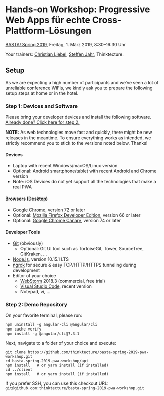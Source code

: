 # Hands-on Workshop: Progressive Web Apps für echte Cross-Plattform-Lösungen

[BASTA! Spring 2019](https://basta.net/html5-javascript/cross-plattform-workshop/), Freitag, 1. März 2019, 8:30–16:30 Uhr

Your trainers: [Christian Liebel](https://twitter.com/chris_liebel), [Steffen Jahr](https://twitter.com/steffenjahr), Thinktecture.

## Setup

As we are expecting a high number of participants and we’ve seen a lot of unreliable conference WiFis, we kindly ask you to prepare the following setup steps at home or in the hotel.

### Step 1: Devices and Software

Please bring your developer devices and install the following software. [Already done? Click here for step 2.](#step-2-demo-repository)

**NOTE:** As web technologies move fast and quickly, there might be new releases in the meantime. To ensure everything works as intended, we strictly recommend you to stick to the versions noted below. Thanks!

#### Devices
- Laptop with recent Windows/macOS/Linux version
- Optional: Android smartphone/tablet with recent Android and Chrome version
- Note: iOS Devices do not yet support all the technologies that make a real PWA

#### Browsers (Desktop)
- [Google Chrome](https://www.google.de/chrome/browser/desktop/), version 72 or later
- Optional: [Mozilla Firefox Developer Edition](https://www.mozilla.org/en-US/firefox/developer/), version 66 or later
- Optional: [Google Chrome Canary](https://www.google.com/chrome/browser/canary.html), version 74 or later

#### Developer Tools
- [Git](https://git-scm.com/) (obviously)
  - Optional: Git UI tool such as TortoiseGit, Tower, SourceTree, GitKraken, …
- [Node.js](https://nodejs.org/en/), version 10.15.1 LTS
- [ngrok](https://ngrok.com/download) for secure & easy TCP/HTTP/HTTPS tunneling during development
- Editor of your choice
  - [WebStorm](https://www.jetbrains.com/webstorm/) 2018.3 (commercial, free trial)
  - [Visual Studio Code](https://code.visualstudio.com/), recent version
  - Notepad, vi, …

### Step 2: Demo Repository

On your favorite terminal, please run:

```
npm uninstall -g angular-cli @angular/cli
npm cache verify
npm install -g @angular/cli@7.3.1
```

Next, navigate to a folder of your choice and execute:

```
git clone https://github.com/thinktecture/basta-spring-2019-pwa-workshop.git
cd basta-spring-2019-pwa-workshop/api
npm install   # or yarn install (if installed)
cd ../client
npm install   # or yarn install (if installed)
```

If you prefer SSH, you can use this checkout URL: `git@github.com:thinktecture/basta-spring-2019-pwa-workshop.git`
